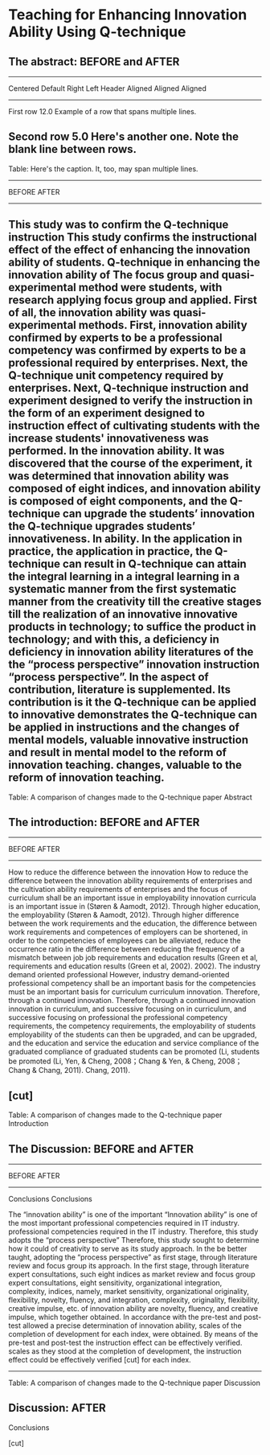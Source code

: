 ﻿# Teaching for Enhancing Innovation Ability Using Q-technique

## The abstract: BEFORE and AFTER

-------------------------------------------------------------
 Centered   Default           Right Left
  Header    Aligned         Aligned Aligned
----------- ------- --------------- -------------------------
   First    row                12.0 Example of a row that
                                    spans multiple lines.

  Second    row                 5.0 Here's another one. Note
                                    the blank line between
                                    rows.
-------------------------------------------------------------

Table: Here's the caption. It, too, may span
multiple lines.


--------------------------------------------------------------------------------------------------------------------
BEFORE                                                                                                         AFTER
--------------------------------------------------------   ---------------------------------------------------------
This study was to confirm the Q-technique instruction      This study confirms the instructional effect of the
effect of enhancing the innovation ability of students.    Q-technique in enhancing the innovation ability of
The focus group and quasi-experimental method were         students, with research applying focus group and
applied. First of all, the innovation ability was          quasi-experimental methods. First, innovation ability
confirmed by experts to be a professional competency       was confirmed by experts to be a professional
required by enterprises. Next, the Q-technique unit        competency required by enterprises. Next, Q-technique
instruction and experiment designed to verify the          instruction in the form of an experiment designed to
instruction effect of cultivating students with the        increase students' innovativeness was performed. In the
innovation ability. It was discovered that the             course of the experiment, it was determined that
innovation ability was composed of eight indices, and      innovation ability is composed of eight components, and
the Q-technique can upgrade the students’ innovation       the Q-technique upgrades students’ innovativeness. In
ability. In the application in practice, the               application in practice, the Q-technique can result in
Q-technique can attain the integral learning in a          integral learning in a systematic manner from the first
systematic manner from the creativity till the             creative stages till the realization of an innovative
innovative products in technology; to suffice the          product in technology; and with this, a deficiency in
deficiency in innovation ability literatures of the        the “process perspective” innovation instruction
“process perspective”. In the aspect of contribution,      literature is supplemented. Its contribution is it
the Q-technique can be applied to innovative               demonstrates the Q-technique can be applied in
instructions and the changes of mental models, valuable    innovative instruction and result in mental model
to the reform of innovation teaching.                      changes, valuable to the reform of innovation teaching.
--------------------------------------------------------------------------------------------------------------------

Table: A comparison of changes made to the Q-technique paper Abstract

## The introduction: BEFORE and AFTER

---------------------------------------------------------------------------------------------------------------------
BEFORE                                                     AFTER
------                                                     -----
How to reduce the difference between the innovation        How to reduce the difference between the innovation
ability requirements of enterprises and the cultivation    ability requirements of enterprises and the focus of
curriculum shall be an important issue in employability    innovation curricula is an important issue in
(Støren & Aamodt, 2012). Through higher education, the     employability (Støren & Aamodt, 2012). Through higher
difference between the work requirements and the           education, the difference between work requirements and
competences of employers can be shortened, in order to     the competencies of employees can be alleviated,
reduce the occurrence ratio in the difference between      reducing the frequency of a mismatch between job
job requirements and education results (Green et al,       requirements and education results (Green et al, 2002).
2002). The industry demand oriented professional           However, industry demand-oriented professional
competency shall be an important basis for the             competencies must be an important basis for curriculum
curriculum innovation. Therefore, through a continued      innovation. Therefore, through a continued innovation
innovation in curriculum, and successive focusing on       in curriculum, and successive focusing on professional
the professional competency requirements, the              competency requirements, the employability of students
employability of the students can then be upgraded, and    can be upgraded, and the education and service
the education and service compliance of the graduated      compliance of graduated students can be promoted (Li,
students be promoted (Li, Yen, & Cheng, 2008；Chang &      Yen, & Cheng, 2008；Chang & Chang, 2011).
Chang, 2011).

[cut]
---------------------------------------------------------------------------------------------------------------------

Table: A comparison of changes made to the Q-technique paper Introduction

## The Discussion: BEFORE and AFTER

---------------------------------------------------------------------------------------------------------------------
BEFORE                                                     AFTER
------                                                     -----

Conclusions                                                Conclusions

The “innovation ability” is one of the important           “Innovation ability” is one of the most important
professional competencies required in IT industry.         professional competencies required in the IT industry.
Therefore, this study adopts the “process perspective”     Therefore, this study sought to determine how it could
of creativity to serve as its study approach. In the       be better taught, adopting the “process perspective” as
first stage, through literature review and focus group     its approach. In the first stage, through literature
expert consultations, such eight indices as market         review and focus group expert consultations, eight
sensitivity, organizational integration, complexity,       indices, namely, market sensitivity, organizational
originality, flexibility, novelty, fluency, and            integration, complexity, originality, flexibility,
creative impulse, etc. of innovation ability are           novelty, fluency, and creative impulse, which together
obtained. In accordance with the pre-test and post-test    allowed a precise determination of innovation ability,
scales of the completion of development for each index,    were obtained. By means of the pre-test and post-test
the instruction effect can be effectively verified.        scales as they stood at the completion of development,
                                                           the instruction effect could be effectively verified
[cut]                                                      for each index.

---------------------------------------------------------------------------------------------------------------------

Table: A comparison of changes made to the Q-technique paper Discussion

## Discussion: AFTER

Conclusions
















[cut]
